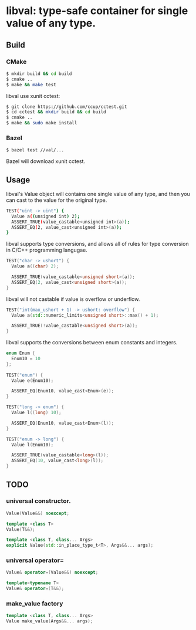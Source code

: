 # libval: type-safe container for single value of any type.

## Build 

### CMake 

```bash
$ mkdir build && cd build
$ cmake ..
$ make && make test
```

libval use xunit cctest:

```bash
$ git clone https://github.com/ccup/cctest.git
$ cd cctest && mkdir build && cd build
$ cmake ..
$ make && sudo make install 
```

### Bazel

```bash
$ bazel test //val/...
```

Bazel will download xunit cctest.

## Usage

libval's Value object will contains one single value of any type, and then you can cast to the value for the original type. 

```bash
TEST("uint -> uint") {
  Value a((unsigned int) 2);
  ASSERT_TRUE(value_castable<unsigned int>(a));
  ASSERT_EQ(2, value_cast<unsigned int>(a));
}
```

libval supports type conversions, and allows all of rules for type conversion in C/C++ programming langugae.

```cpp
TEST("char -> ushort") {
  Value a((char) 2);

  ASSERT_TRUE(value_castable<unsigned short>(a));
  ASSERT_EQ(2, value_cast<unsigned short>(a));
}
```

libval will not castable if value is overflow or underflow.

```cpp
TEST("int(max_ushort + 1) -> ushort: overflow") {
  Value a(std::numeric_limits<unsigned short>::max() + 1);

  ASSERT_TRUE(!value_castable<unsigned short>(a));
}
```

libval supports the conversions between enum constants and integers.

```cpp
enum Enum {
  Enum10 = 10
};
  
TEST("enum") {
  Value e(Enum10);

  ASSERT_EQ(Enum10, value_cast<Enum>(e));
}

TEST("long -> enum") {
  Value l((long) 10);

  ASSERT_EQ(Enum10, value_cast<Enum>(l));
}

TEST("enum -> long") {
  Value l(Enum10);

  ASSERT_TRUE(value_castable<long>(l));
  ASSERT_EQ(10, value_cast<long>(l));
}
```

## TODO

### universal constructor.

```cpp
Value(Value&&) noexcept;

template <class T>
Value(T&&);

template <class T, class... Args>
explicit Value(std::in_place_type_t<T>, Args&&... args);
```

### universal operator= 

```cpp
Value& operator=(Value&&) noexcept;

template<typename T>
Value& operator=(T&&);
```

### make_value factory

```cpp
template <class T, class... Args>
Value make_value(Args&&... args);
```
